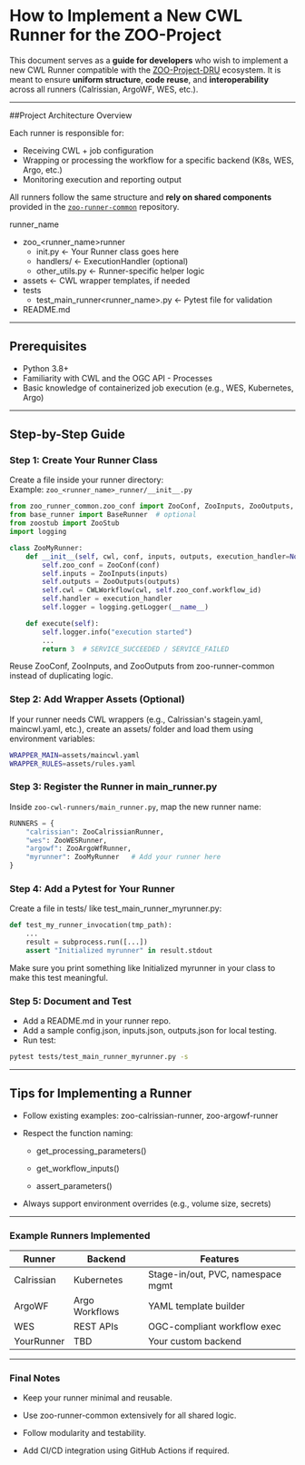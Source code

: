 # How to Implement a New CWL Runner for the ZOO-Project

This document serves as a **guide for developers** who wish to implement a new CWL Runner compatible with the [ZOO-Project-DRU](https://github.com/EOEPCA/zoo-project) ecosystem. It is meant to ensure **uniform structure**, **code reuse**, and **interoperability** across all runners (Calrissian, ArgoWF, WES, etc.).

---

##Project Architecture Overview

Each runner is responsible for:
- Receiving CWL + job configuration
- Wrapping or processing the workflow for a specific backend (K8s, WES, Argo, etc.)
- Monitoring execution and reporting output

All runners follow the same structure and **rely on shared components** provided in the [`zoo-runner-common`](https://github.com/AryanKhare1225/zoo-runner-common) repository.

runner_name
- zoo_<runner_name>runner
  - init.py ← Your Runner class goes here
  - handlers/ ← ExecutionHandler (optional)
  - other_utils.py ← Runner-specific helper logic
- assets ← CWL wrapper templates, if needed
- tests
  - test_main_runner<runner_name>.py ← Pytest file for validation
- README.md


---

## Prerequisites

- Python 3.8+
- Familiarity with CWL and the OGC API - Processes
- Basic knowledge of containerized job execution (e.g., WES, Kubernetes, Argo)

---

## Step-by-Step Guide

### Step 1: **Create Your Runner Class**

Create a file inside your runner directory:  
Example: `zoo_<runner_name>_runner/__init__.py`

```python
from zoo_runner_common.zoo_conf import ZooConf, ZooInputs, ZooOutputs, CWLWorkflow
from base_runner import BaseRunner  # optional
from zoostub import ZooStub
import logging

class ZooMyRunner:
    def __init__(self, cwl, conf, inputs, outputs, execution_handler=None):
        self.zoo_conf = ZooConf(conf)
        self.inputs = ZooInputs(inputs)
        self.outputs = ZooOutputs(outputs)
        self.cwl = CWLWorkflow(cwl, self.zoo_conf.workflow_id)
        self.handler = execution_handler
        self.logger = logging.getLogger(__name__)

    def execute(self):
        self.logger.info("execution started")
        ...
        return 3  # SERVICE_SUCCEEDED / SERVICE_FAILED
```
Reuse ZooConf, ZooInputs, and ZooOutputs from zoo-runner-common instead of duplicating logic.

### Step 2: Add Wrapper Assets (Optional)
If your runner needs CWL wrappers (e.g., Calrissian's stagein.yaml, maincwl.yaml, etc.), create an assets/ folder and load them using environment variables:

```bash
WRAPPER_MAIN=assets/maincwl.yaml
WRAPPER_RULES=assets/rules.yaml
```
### Step 3: Register the Runner in main_runner.py
Inside `zoo-cwl-runners/main_runner.py`, map the new runner name:

```python
RUNNERS = {
    "calrissian": ZooCalrissianRunner,
    "wes": ZooWESRunner,
    "argowf": ZooArgoWfRunner,
    "myrunner": ZooMyRunner   # Add your runner here
}
```

### Step 4: Add a Pytest for Your Runner
Create a file in tests/ like test_main_runner_myrunner.py:

```python
def test_my_runner_invocation(tmp_path):
    ...
    result = subprocess.run([...])
    assert "Initialized myrunner" in result.stdout
```
Make sure you print something like Initialized myrunner in your class to make this test meaningful.

### Step 5: Document and Test
- Add a README.md in your runner repo.
- Add a sample config.json, inputs.json, outputs.json for local testing.
- Run test:

```bash
pytest tests/test_main_runner_myrunner.py -s
```
---
## Tips for Implementing a Runner
- Follow existing examples: zoo-calrissian-runner, zoo-argowf-runner
- Respect the function naming:

  - get_processing_parameters()

  - get_workflow_inputs()

  - assert_parameters()

- Always support environment overrides (e.g., volume size, secrets)

---

### Example Runners Implemented

| Runner	| Backend |	Features |
| ---- | ---- | ---- |
|Calrissian	|Kubernetes	|Stage-in/out, PVC, namespace mgmt|
|ArgoWF	|Argo Workflows|	YAML template builder|
|WES|	REST APIs	|OGC-compliant workflow exec|
|YourRunner|	TBD|	Your custom backend|

---

### Final Notes
- Keep your runner minimal and reusable.

- Use zoo-runner-common extensively for all shared logic.

- Follow modularity and testability.

- Add CI/CD integration using GitHub Actions if required.

